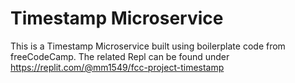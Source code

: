 # Timestamp Microservice

This is a Timestamp Microservice built using boilerplate code from freeCodeCamp. The related Repl can be found under https://replit.com/@mm1549/fcc-project-timestamp
